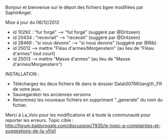 Bonjour et bienvenue sur le dépot des fichiers bgee modifiées par SaphirAngel.

Mise à jour du 06/12/2012
- id 10292 : "fur forgé" --> "fut forgé" (suggéré par @Dritzeen)
- id 20434 : "recevrait" --> "recevait" (suggéré par @Dritzeen)
- id 28469 : "si vous devons" --> "si nous devons" (suggéré par @Rib)
- id 25012 --> mettre "Fléau d'armes/Morgenstern" (au lieu de "Fléau d'armes" tout court)
- id 25013 --> mettre "Masse d'armes" (au lieu de "Masse d'armes/Morgenstern")

INSTALLATION :
- Téléchargez les deux fichiers tlk dans le dossier Data\00766\lang\fr_FR de votre jeux.
- Sauvegardezr les anciennes versions
- Renommez les nouveaux fichiers en supprimant "_generate" du nom du fichier.

Merci à La_Voix pour les modifications et à toute la communauté pour reporter les erreurs.
Topic cible : http://forum.baldursgate.com/discussion/7935/le-topic-a-complaintes-et-suggestions-de-la-vf/p1